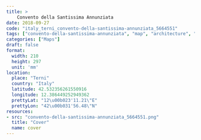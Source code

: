 ```yaml
---
title: > 
    Convento della Santissima Annunziata
date: 2018-09-27
code: "italy_terni_convento-della-santissima-annunziata_5664551"
tags: ["convento-della-santissima-annunziata", "map", "architecture", "buildings", "Terni", "Italy"]
categories: ["Maps"]
draft: false
format:
  width: 210
  height: 297
  unit: 'mm'
location:
  place: "Terni"
  country: "Italy"
  latitude: 42.532356261550916
  longitude: 12.386449252949362
  prettyLat: "12\u00b023'11.21\"E"
  prettyLon: "42\u00b031'56.48\"N"
resources:
- src: "convento-della-santissima-annunziata_5664551.png"
  title: "Cover"
  name: cover
---
```

